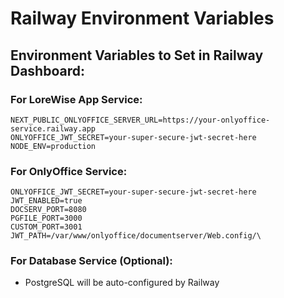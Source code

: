 # Railway Environment Variables

## Environment Variables to Set in Railway Dashboard:

### For LoreWise App Service:
```
NEXT_PUBLIC_ONLYOFFICE_SERVER_URL=https://your-onlyoffice-service.railway.app
ONLYOFFICE_JWT_SECRET=your-super-secure-jwt-secret-here
NODE_ENV=production
```

### For OnlyOffice Service:
```
ONLYOFFICE_JWT_SECRET=your-super-secure-jwt-secret-here
JWT_ENABLED=true
DOCSERV_PORT=8080
PGFILE_PORT=3000
CUSTOM_PORT=3001
JWT_PATH=/var/www/onlyoffice/documentserver/Web.config/\
```

### For Database Service (Optional):
- PostgreSQL will be auto-configured by Railway
